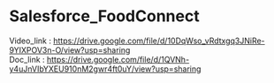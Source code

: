 # Salesforce_FoodConnect
Video_link : https://drive.google.com/file/d/10DqWso_vRdtxgq3JNiRe-9YIXPOV3n-O/view?usp=sharing <br />
Doc_link : https://drive.google.com/file/d/1QVNh-y4uJnVIbYXEU910nM2gwr4ft0uY/view?usp=sharing
